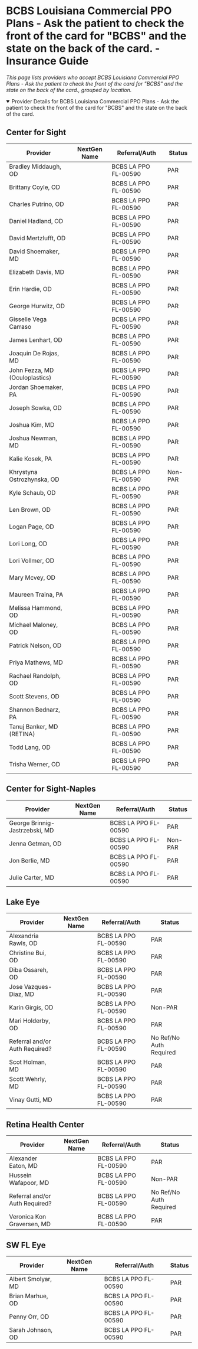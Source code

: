 # BCBS Louisiana Commercial PPO Plans - Ask the patient to check the front of the card for "BCBS" and the state on the back of the card. - Insurance Guide

*This page lists providers who accept BCBS Louisiana Commercial PPO Plans - Ask the patient to check the front of the card for "BCBS" and the state on the back of the card., grouped by location.*

<details open><summary>Provider Details for BCBS Louisiana Commercial PPO Plans - Ask the patient to check the front of the card for "BCBS" and the state on the back of the card.</summary>

## Center for Sight

| Provider | NextGen Name | Referral/Auth | Status |
|----------|-------------|--------------|--------|
| Bradley Middaugh, OD |  | BCBS LA PPO FL-00590 | PAR |
| Brittany Coyle, OD |  | BCBS LA PPO FL-00590 | PAR |
| Charles Putrino, OD |  | BCBS LA PPO FL-00590 | PAR |
| Daniel Hadland, OD |  | BCBS LA PPO FL-00590 | PAR |
| David Mertzlufft, OD |  | BCBS LA PPO FL-00590 | PAR |
| David Shoemaker, MD |  | BCBS LA PPO FL-00590 | PAR |
| Elizabeth Davis, MD |  | BCBS LA PPO FL-00590 | PAR |
| Erin Hardie, OD |  | BCBS LA PPO FL-00590 | PAR |
| George Hurwitz, OD |  | BCBS LA PPO FL-00590 | PAR |
| Gisselle Vega Carraso |  | BCBS LA PPO FL-00590 | PAR |
| James Lenhart, OD |  | BCBS LA PPO FL-00590 | PAR |
| Joaquin De Rojas, MD |  | BCBS LA PPO FL-00590 | PAR |
| John Fezza, MD (Oculoplastics) |  | BCBS LA PPO FL-00590 | PAR |
| Jordan Shoemaker, PA |  | BCBS LA PPO FL-00590 | PAR |
| Joseph Sowka, OD |  | BCBS LA PPO FL-00590 | PAR |
| Joshua Kim, MD |  | BCBS LA PPO FL-00590 | PAR |
| Joshua Newman, MD |  | BCBS LA PPO FL-00590 | PAR |
| Kalie Kosek, PA |  | BCBS LA PPO FL-00590 | PAR |
| Khrystyna Ostrozhynska, OD |  | BCBS LA PPO FL-00590 | Non-PAR |
| Kyle Schaub, OD |  | BCBS LA PPO FL-00590 | PAR |
| Len Brown, OD |  | BCBS LA PPO FL-00590 | PAR |
| Logan Page, OD |  | BCBS LA PPO FL-00590 | PAR |
| Lori Long, OD |  | BCBS LA PPO FL-00590 | PAR |
| Lori Vollmer, OD |  | BCBS LA PPO FL-00590 | PAR |
| Mary Mcvey, OD |  | BCBS LA PPO FL-00590 | PAR |
| Maureen Traina, PA |  | BCBS LA PPO FL-00590 | PAR |
| Melissa Hammond, OD |  | BCBS LA PPO FL-00590 | PAR |
| Michael Maloney, OD |  | BCBS LA PPO FL-00590 | PAR |
| Patrick Nelson, OD |  | BCBS LA PPO FL-00590 | PAR |
| Priya Mathews, MD |  | BCBS LA PPO FL-00590 | PAR |
| Rachael Randolph, OD |  | BCBS LA PPO FL-00590 | PAR |
| Scott Stevens, OD |  | BCBS LA PPO FL-00590 | PAR |
| Shannon Bednarz, PA |  | BCBS LA PPO FL-00590 | PAR |
| Tanuj Banker, MD (RETINA) |  | BCBS LA PPO FL-00590 | PAR |
| Todd Lang, OD |  | BCBS LA PPO FL-00590 | PAR |
| Trisha Werner, OD |  | BCBS LA PPO FL-00590 | PAR |

## Center for Sight-Naples

| Provider | NextGen Name | Referral/Auth | Status |
|----------|-------------|--------------|--------|
| George Brinnig-Jastrzebski, MD |  | BCBS LA PPO FL-00590 | PAR |
| Jenna Getman, OD |  | BCBS LA PPO FL-00590 | Non-PAR |
| Jon Berlie, MD |  | BCBS LA PPO FL-00590 | PAR |
| Julie Carter, MD |  | BCBS LA PPO FL-00590 | PAR |

## Lake Eye 

| Provider | NextGen Name | Referral/Auth | Status |
|----------|-------------|--------------|--------|
| Alexandria Rawls, OD |  | BCBS LA PPO FL-00590 | PAR |
| Christine Bui, OD |  | BCBS LA PPO FL-00590 | PAR |
| Diba Ossareh, OD |  | BCBS LA PPO FL-00590 | PAR |
| Jose Vazques-Diaz, MD |  | BCBS LA PPO FL-00590 | PAR |
| Karin Girgis, OD |  | BCBS LA PPO FL-00590 | Non-PAR |
| Mari Holderby, OD |  | BCBS LA PPO FL-00590 | PAR |
| Referral and/or Auth Required? |  | BCBS LA PPO FL-00590 | No Ref/No Auth Required |
| Scot Holman, MD |  | BCBS LA PPO FL-00590 | PAR |
| Scott Wehrly, MD |  | BCBS LA PPO FL-00590 | PAR |
| Vinay Gutti, MD |  | BCBS LA PPO FL-00590 | PAR |

## Retina Health Center

| Provider | NextGen Name | Referral/Auth | Status |
|----------|-------------|--------------|--------|
| Alexander Eaton, MD |  | BCBS LA PPO FL-00590 | PAR |
| Hussein Wafapoor, MD |  | BCBS LA PPO FL-00590 | Non-PAR |
| Referral and/or Auth Required? |  | BCBS LA PPO FL-00590 | No Ref/No Auth Required |
| Veronica Kon Graversen, MD |  | BCBS LA PPO FL-00590 | PAR |

## SW FL Eye

| Provider | NextGen Name | Referral/Auth | Status |
|----------|-------------|--------------|--------|
| Albert Smolyar, MD |  | BCBS LA PPO FL-00590 | PAR |
| Brian Marhue, OD |  | BCBS LA PPO FL-00590 | PAR |
| Penny Orr, OD |  | BCBS LA PPO FL-00590 | PAR |
| Sarah Johnson, OD |  | BCBS LA PPO FL-00590 | PAR |

</details>

